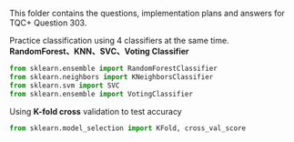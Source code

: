 This folder contains the questions, implementation plans and answers for TQC+ Question 303.

Practice classification using 4 classifiers at the same time.  
**RandomForest、KNN、SVC、Voting Classifier**
```python
from sklearn.ensemble import RandomForestClassifier
from sklearn.neighbors import KNeighborsClassifier
from sklearn.svm import SVC
from sklearn.ensemble import VotingClassifier
```
Using **K-fold cross** validation to test accuracy
```python
from sklearn.model_selection import KFold, cross_val_score
```
